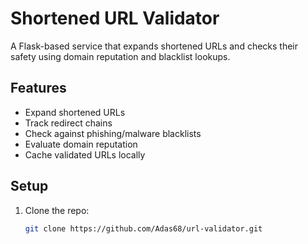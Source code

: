 # Shortened URL Validator

A Flask-based service that expands shortened URLs and checks their safety using domain reputation and blacklist lookups.

## Features

- Expand shortened URLs
- Track redirect chains
- Check against phishing/malware blacklists
- Evaluate domain reputation
- Cache validated URLs locally

## Setup

1. Clone the repo:  
   ```bash
   git clone https://github.com/Adas68/url-validator.git 
